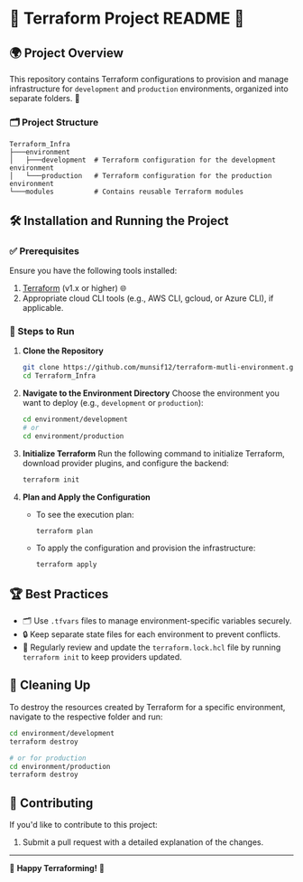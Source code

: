 # 🌟 Terraform Project README 🌟

## 🌍 Project Overview

This repository contains Terraform configurations to provision and manage infrastructure for `development` and `production` environments, organized into separate folders. 🚀

### 🗂️ Project Structure

```
Terraform_Infra
├───environment
│   ├───development  # Terraform configuration for the development environment
│   └───production   # Terraform configuration for the production environment
└───modules          # Contains reusable Terraform modules
```

## 🛠️ Installation and Running the Project

### ✅ Prerequisites

Ensure you have the following tools installed:

1. [Terraform](https://www.terraform.io/downloads) (v1.x or higher) 🌐
2. Appropriate cloud CLI tools (e.g., AWS CLI, gcloud, or Azure CLI), if applicable.

### 🚀 Steps to Run

1. **Clone the Repository**

   ```bash
   git clone https://github.com/munsif12/terraform-mutli-environment.git
   cd Terraform_Infra
   ```

2. **Navigate to the Environment Directory**
   Choose the environment you want to deploy (e.g., `development` or `production`):

   ```bash
   cd environment/development
   # or
   cd environment/production
   ```

3. **Initialize Terraform**
   Run the following command to initialize Terraform, download provider plugins, and configure the backend:

   ```bash
   terraform init
   ```

4. **Plan and Apply the Configuration**
   - To see the execution plan:

     ```bash
     terraform plan
     ```

   - To apply the configuration and provision the infrastructure:

     ```bash
     terraform apply
     ```

## 🏆 Best Practices

- 🗂️ Use `.tfvars` files to manage environment-specific variables securely.
- 🔒 Keep separate state files for each environment to prevent conflicts.
- 🔄 Regularly review and update the `terraform.lock.hcl` file by running `terraform init` to keep providers updated.

## 🧹 Cleaning Up

To destroy the resources created by Terraform for a specific environment, navigate to the respective folder and run:

```bash
cd environment/development
terraform destroy

# or for production
cd environment/production
terraform destroy
```

## 🤝 Contributing

If you'd like to contribute to this project:

1. Submit a pull request with a detailed explanation of the changes.

---
🌱 **Happy Terraforming!** 🌟
